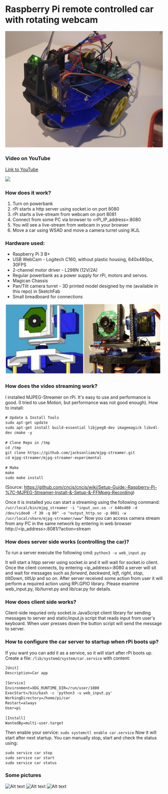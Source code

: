 # Raspberry Pi remote controlled car with rotating webcam

![Alt text](pictures/1.jpg?raw=true "Car")

### Video on YouTube
[Link to YouTube](http://www.youtube.com/watch?v=vOVKgLQbhpc)


[![](http://img.youtube.com/vi/vOVKgLQbhpc/0.jpg)](http://www.youtube.com/watch?v=vOVKgLQbhpc "Raspberry Pi car")

### How does it work?
1. Turn on powerbank
2. rPi starts a http server using socket.io on port 8080
3. rPi starts a live-stream from webcam on port 8081
4. Connect from some PC via browser to <rPi_IP_address>:8080
5. You will see a live-stream from webcam in your browser
6. Move a car using WSAD and move a camera turret using IKJL
 
### Hardware used:
* Raspberry Pi 3 B+
* USB WebCam - Logitech C160, without plastic housing, 640x480px, 30FPS
* 2-channel motor driver - L298N (12V/2A)
* Regular powerbank as a power supply for rPi, motors and servos.
* Magican Chassis
* Pan/Tilt camera turret - 3D printed model designed by me (available in this repo) in SketchFab
* Small breadboard for connections

![Alt text](pictures/turret_comparsion.PNG?raw=true "Camera turret project in SketchFab vs reality")



### How does the video streaming work?
I installed MJPEG-Streamer on rPi. It's easy to use and performance is good. (I tried to use *Motion*, but performance was not good enough).
How to install:
```
# Update & Install Tools
sudo apt-get update
sudo apt-get install build-essential libjpeg8-dev imagemagick libv4l-dev cmake -y

# Clone Repo in /tmp
cd /tmp
git clone https://github.com/jacksonliam/mjpg-streamer.git
cd mjpg-streamer/mjpg-streamer-experimental

# Make
make
sudo make install
```
(Source: https://github.com/cncjs/cncjs/wiki/Setup-Guide:-Raspberry-Pi-%7C-MJPEG-Streamer-Install-&-Setup-&-FFMpeg-Recording)

Once it is installed you can start a streaming using the following command:
```/usr/local/bin/mjpg_streamer -i "input_uvc.so -r 640x480 -d /dev/video0 -f 30 -q 80" -o "output_http.so -p 8081 -w /usr/local/share/mjpg-streamer/www"```
Now you can access camera stream from any PC in the same network by entering in web browser http://<ip_address>:8081/?action=stream

### How does server side works (controlling the car)?
To run a server execute the following cmd:
```python3 -u web_input.py```

It will start a htpp server using socket.io and it will wait for socket.io client.
Once the client connects, by entering <ip_address>:8080 a server will sit and wait for messages such as *forward*, *backward*, *left*, *right*, *stop*, *tiltDown*, *tiltUp* and so on. After server received some action from user it will perform a required action using RPi.GPIO library. Please examine web_input.py, lib/turret.py and lib/car.py for details.

### How does client side works?
Client-side requried only socket.io JavaScript client library for sending messages to server and static/input.js script that reads input from user's keyboard.
When user presses down the button script will send the message to server.

### How to configure the car server to startup when rPi boots up?
If you want you can add it as a service, so it will start after rPi boots up. Create a file:
```/lib/systemd/system/car.service```
with content:
```
[Unit]
Description=Car app

[Service]
Environment=XDG_RUNTIME_DIR=/run/user/1000
ExecStart=/bin/bash -c 'python3 -u web_input.py'
WorkingDirectory=/home/pi/car
Restart=always
User=pi

[Install]
WantedBy=multi-user.target
```
Then enable your service:
```sudo systemctl enable car.service```
Now it will start after next startup. You can manually stop, start and check the status using:
```
sudo service car stop
sudo service car start
sudo service car status
```

### Some pictures
![Alt text](pictures/2.jpg?raw=true "Car2")
![Alt text](pictures/3.jpg?raw=true "Car")
![Alt text](pictures/skechup.PNG?raw=true "Project in SketchFab")
